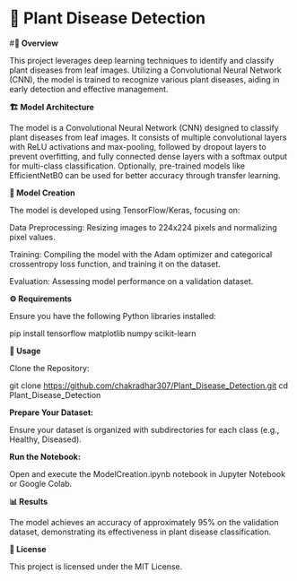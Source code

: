 # 🌿 Plant Disease Detection
#**📌 Overview**

This project leverages deep learning techniques to identify and classify plant diseases from leaf images. Utilizing a Convolutional Neural Network (CNN), the model is trained to recognize various plant diseases, aiding in early detection and effective management.

**🏗️ Model Architecture**

The model is a Convolutional Neural Network (CNN) designed to classify plant diseases from leaf images. It consists of multiple convolutional layers with ReLU activations and max-pooling, followed by dropout layers to prevent overfitting, and fully connected dense layers with a softmax output for multi-class classification. Optionally, pre-trained models like EfficientNetB0 can be used for better accuracy through transfer learning.

**🧪 Model Creation**

The model is developed using TensorFlow/Keras, focusing on:

Data Preprocessing: Resizing images to 224x224 pixels and normalizing pixel values.

Training: Compiling the model with the Adam optimizer and categorical crossentropy loss function, and training it on the dataset.

Evaluation: Assessing model performance on a validation dataset.

**⚙️ Requirements**

Ensure you have the following Python libraries installed:

pip install tensorflow matplotlib numpy scikit-learn

**🧾 Usage**

Clone the Repository:

git clone https://github.com/chakradhar307/Plant_Disease_Detection.git
cd Plant_Disease_Detection


**Prepare Your Dataset:**

Ensure your dataset is organized with subdirectories for each class (e.g., Healthy, Diseased).

**Run the Notebook:**

Open and execute the ModelCreation.ipynb notebook in Jupyter Notebook or Google Colab.

**📊 Results**

The model achieves an accuracy of approximately 95% on the validation dataset, demonstrating its effectiveness in plant disease classification.

**📝 License**

This project is licensed under the MIT License.
